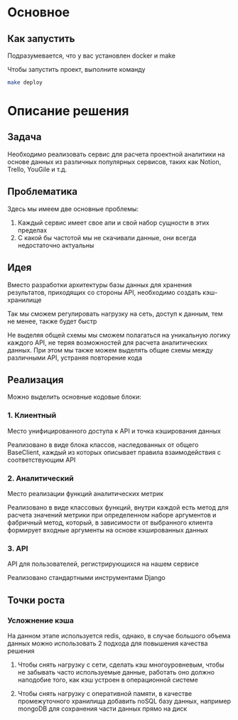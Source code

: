 # Основное
## Как запустить
Подразумевается, что у вас установлен docker и make

Чтобы запустить проект, выполните команду 
```bash
make deploy
```

# Описание решения
## Задача
Необходимо реализовать сервис для расчета проектной 
аналитики на основе данных из различных популярных сервисов, таких 
как Notion, Trello, YouGile и т.д.

## Проблематика
Здесь мы имеем две основные проблемы:
1. Каждый сервис имеет свое апи и свой набор сущности в этих пределах
2. С какой бы частотой мы не скачивали данные, они всегда недостаточно актуальны

## Идея
Вместо разработки архитектуры базы данных 
для хранения результатов, приходящих со 
стороны API, необходимо создать кэш-хранилище

Так мы сможем регулировать нагрузку на сеть, 
доступ к данным, тем не менее, также будет быстр

Не выделяя общей схемы мы сможем полагаться 
на уникальную логику каждого API, не теряя 
возможностей для расчета аналитических данных. 
При этом мы также можем выделять общие схемы 
между различными API, устраняя повторение кода

## Реализация
Можно выделить основные кодовые блоки:

### 1. Клиентный
Место унифицированного доступа к API и точка кэширования данных

Реализовано в виде блока классов, наследованных от общего BaseClient, 
каждый из которых описывает правила взаимодействия с соответствующим API

### 2. Аналитический
Место реализации функций аналитических метрик

Реализовано в виде классовых функций, внутри каждой есть 
метод для расчета значений метрики при определенном наборе 
аргументов и фабричный метод, который, в зависимости от выбранного
клиента формирует входные аргументы на основе кэшированных данных

### 3. API
API для пользователей, регистрирующихся на нашем сервисе

Реализовано стандартными инструментами Django

## Точки роста
### Усложнение кэша
На данном этапе используется redis, однако, 
в случае большого объема данных можно использовать 
2 подхода для повышения качества решения

1. Чтобы снять нагрузку с сети, сделать кэш 
многоуровневым, чтобы не забывать 
часто используемые данные, работать оно должно 
наподобие того, как кэш устроен в операционной системе

2. Чтобы снять нагрузку с оперативной памяти,
в качестве промежуточного хранилища добавить 
noSQL базу данных, например mongoDB для сохранения 
части данных прямо на диск
